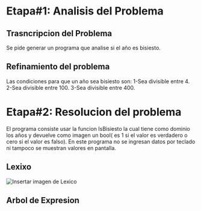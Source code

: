 # Etapa#1: Analisis del Problema
## Trasncripcion del Problema
Se pide generar un programa que analise si el año es bisiesto.
## Refinamiento del problema
Las condiciones para que un año sea bisiesto son:
  1-Sea divisible entre 4.
  2-Sea divisible entre 100.
  3-Sea divisible entre 400.

# Etapa#2: Resolucion del problema
El programa consiste usar la funcion IsBisiesto  la cual tiene  como dominio los años 
y devuelve como imagen un bool( es 1 si el valor es verdadero  o cero si el valor es falso).
En este programa no se ingresan  datos por teclado ni tampoco se muestran valores en pantalla.
## Lexixo
![Insertar imagen de Lexico](https://www.google.com/search?q=funcion+bisisesto&tbm=isch&ved=2ahUKEwip6vCU1vjpAhVqCLkGHWhbAH4Q2-cCegQIABAA&oq=funcion+bisisesto&gs_lcp=CgNpbWcQAzoFCAAQsQM6AggAOgcIABCxAxBDOgQIABBDOgYIABAIEB46BAgAEBhQ3hxYt0Vg1UhoAHAAeAKAAfoCiAGLF5IBCDI1LjQuMS4xmAEAoAEBqgELZ3dzLXdpei1pbWewAQA&sclient=img&ei=QJHhXqnKFeqQ5OUP6LaB8Ac&bih=1041&biw=2048&rlz=1C1OKWM_enAR885AR885#imgrc=SlcSxQ6I2yeMPM)
## Arbol de Expresion
